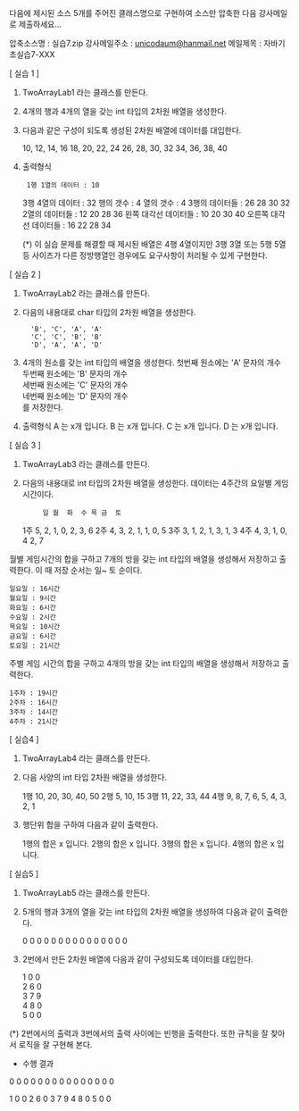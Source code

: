 다음에 제시된 소스 5개를 주어진 클래스명으로 구현하여 소스만 압축한 다음 강사메일로 제출하세요...

압축소스명 : 실습7.zip
강사메일주소 : unicodaum@hanmail.net
메일제목 : 자바기초실습7-XXX

[ 실습 1 ]
1. TwoArrayLab1 라는 클래스를 만든다.
2. 4개의 행과 4개의 열을 갖는 int 타입의 2차원 배열을 생성한다.

3. 다음과 같은 구성이 되도록 생성된 2차원 배열에 데이터를 대입한다.

   10, 12, 14, 16
   18, 20, 22, 24
   26, 28, 30, 32
   34, 36, 38, 40

4. 출력형식

    	1행 1열의 데이터 : 10
   	3행 4열의 데이터 : 32
   행의 갯수 : 4
   열의 갯수 : 4
   3행의 데이터들 : 26 28 30 32
   2열의 데이터들 : 12 20 28 36
   왼쪽 대각선 데이터들 : 10 20 30 40
   오른쪽 대각선 데이터들 : 16 22 28 34

   (*) 이 실습 문제를 해결할 때 제시된 배열은 4행 4열이지만 3행 3열 또는 5행 5열 등
   사이즈가 다른 정방행열인 경우에도 요구사항이 처리될 수 있게 구현한다.

[ 실습 2 ]
1. TwoArrayLab2 라는 클래스를 만든다.
2. 다음의 내용대로 char 타입의 2차원 배열을 생성한다.

         'B', 'C', 'A', 'A'
         'C', 'C', 'B', 'B'
         'D', 'A', 'A', 'D'

3. 4개의 원소를 갖는 int 타입의 배열을 생성한다.
   첫번째 원소에는 'A' 문자의 개수    
   두번째 원소에는 'B' 문자의 개수    
   세번째 원소에는 'C' 문자의 개수    
   네번째 원소에는 'D' 문자의 개수    
   를 저장한다.

4. 출력형식
   A 는 x개 입니다.
   B 는 x개 입니다.
   C 는 x개 입니다.
   D 는 x개 입니다.


[ 실습 3 ]

1. TwoArrayLab3 라는 클래스를 만든다.
2. 다음의 내용대로 int 타입의 2차원 배열을 생성한다.
   데이터는 4주간의 요일별 게임 시간이다.

            일 월  화  수 목 금  토  
   1주 	5,  2,  1,  0,  2,  3,  6
   2주	4,  3,  2,  1,  1,  0,  5
   3주	3,  1,  2,  1,  3,  1,  3
   4주	4,  3,  1,  0,  4   2,  7


월별 게임시간의 합을 구하고 7개의 방을 갖는 int 타입의 배열을 생성해서 저장하고 출력한다. 이 때 저장 순서는 일~ 토 순이다.

	일요일 : 16시간
	월요일 : 9시간
	화요일 : 6시간
	수요일 : 2시간
	목요일 : 10시간
	금요일 : 6시간
	토요일 : 21시간

주별 게임 시간의 합을 구하고 4개의 방을 갖는 int 타입의 배열을 생성해서 저장하고 출력한다.

	1주차 : 19시간
	2주차 : 16시간
	3주차 : 14시간
	4주차 : 21시간

[ 실습4 ]

1. TwoArrayLab4 라는 클래스를 만든다.
2. 다음 사양의 int 타입 2차원 배열을 생성한다.

   1행   10, 20, 30, 40, 50
   2행   5, 10, 15
   3행  11, 22, 33, 44
   4행  9, 8, 7, 6, 5, 4, 3, 2, 1

3. 행단위 합을 구하여 다음과 같이 출력한다.

   1행의 합은 x 입니다.
   2행의 합은 x 입니다.
   3행의 합은 x 입니다.
   4행의 합은 x 입니다.


[ 실습5 ]

1. TwoArrayLab5 라는 클래스를 만든다.

2. 5개의 행과 3개의 열을 갖는 int 타입의 2차원 배열을 생성하여 다음과 같이 출력한다.

   0	0	0
   0	0	0
   0	0	0
   0	0	0
   0	0	0

3. 2번에서 만든 2차원 배열에 다음과 같이 구성되도록 데이터를 대입한다.

   1	0	0		
   2	6	0		
   3	7	9		
   4	8	0		
   5	0	0

(*) 2번에서의 출력과 3번에서의 출력 사이에는 빈행을 출력한다.
또한 규칙을 잘 찾아서 로직을 잘 구현해 본다.

- 수행 결과

0	0	0
0	0	0
0	0	0
0	0	0
0	0	0

1	0	0
2	6	0
3	7	9
4	8	0
5	0	0
